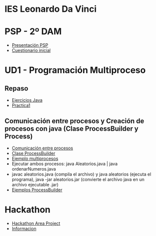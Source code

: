 # IES Leonardo Da Vinci
# PSP - 2º DAM 

- [Presentación PSP](https://drive.google.com/file/d/1gyRxbwVfiq1MjBJk_EXYk4aSGaj3RiFn/view?usp=sharing)
- [Cuestionario inicial](https://docs.google.com/forms/d/e/1FAIpQLSfFyAU9FmL90MQ62xkYYMFhXMKAYqRLKkWQBTNqspRAQ2a7hw/viewform)

# UD1 - Programación Multiproceso
## Repaso
- [Ejercicios Java](https://drive.google.com/file/d/1OTy3Zot8c6FmCU5nzI8EG29KRVcvjQdf/view?usp=sharing)
- [Practica1](https://docs.google.com/document/d/1yfihU97FT1dlnFISBLKYCvfbBFT46ndR/edit?usp=sharing&ouid=102091500432153863914&rtpof=true&sd=true)

## Comunicación entre procesos y Creación de procesos con java (Clase ProcessBuilder y Process)
- [Comunicación entre procesos](https://psp2dam.github.io/psp_pages/es/unit2/ipc.html)
- [Clase ProcessBuilder](https://psp2dam.github.io/psp_pages/es/unit2/processbuilder.html)
- [Ejemplo multiprocesos](https://drive.google.com/file/d/1_i03bxcnorrUtxR_6IIGVdS0fhfs1Iwn/view?usp=sharing)
- Ejecutar ambos procesos:  java Aleatorios.java | java ordenarNumeros.java 
- javac aleatorios.java (compila el archivo) y java aleatorios (ejecuta el programa), java -jar aleatorios.jar (convierte el archivo java en un archivo ejecutable .jar)
- [Ejemplos ProcessBuilder](https://drive.google.com/file/d/1Oa8tZj_CRGCTCyetWRSM-F5dlNMvCpww/view?usp=sharing)
  
# Hackathon
  - [Hackathon Area Project](https://hackathon.areaproject.com/)
  - [Informacion](https://drive.google.com/file/d/1Us2cF0ndgGVv8dGddE9qY4CUJMUz-BQt/view?usp=sharing)
